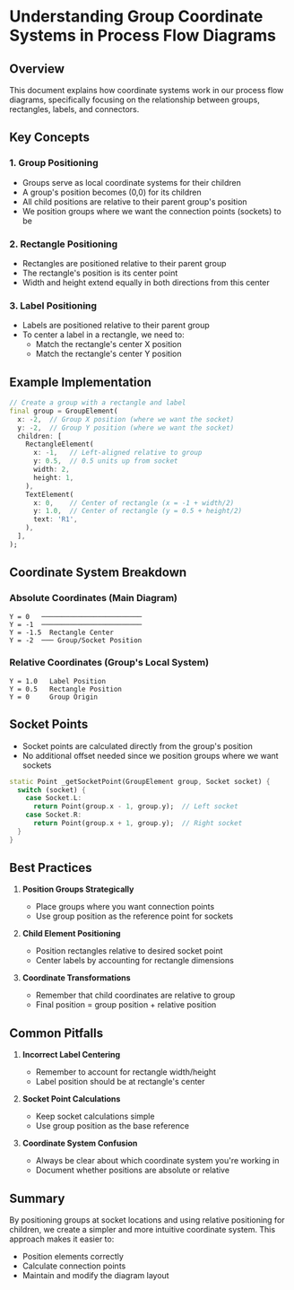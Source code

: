 # Understanding Group Coordinate Systems in Process Flow Diagrams

## Overview
This document explains how coordinate systems work in our process flow diagrams, specifically focusing on the relationship between groups, rectangles, labels, and connectors.

## Key Concepts

### 1. Group Positioning
- Groups serve as local coordinate systems for their children
- A group's position becomes (0,0) for its children
- All child positions are relative to their parent group's position
- We position groups where we want the connection points (sockets) to be

### 2. Rectangle Positioning
- Rectangles are positioned relative to their parent group
- The rectangle's position is its center point
- Width and height extend equally in both directions from this center

### 3. Label Positioning
- Labels are positioned relative to their parent group
- To center a label in a rectangle, we need to:
  - Match the rectangle's center X position
  - Match the rectangle's center Y position

## Example Implementation

```dart
// Create a group with a rectangle and label
final group = GroupElement(
  x: -2,  // Group X position (where we want the socket)
  y: -2,  // Group Y position (where we want the socket)
  children: [
    RectangleElement(
      x: -1,   // Left-aligned relative to group
      y: 0.5,  // 0.5 units up from socket
      width: 2,
      height: 1,
    ),
    TextElement(
      x: 0,    // Center of rectangle (x = -1 + width/2)
      y: 1.0,  // Center of rectangle (y = 0.5 + height/2)
      text: 'R1',
    ),
  ],
);
```

## Coordinate System Breakdown

### Absolute Coordinates (Main Diagram)
```
Y = 0   ─────────────────────────
Y = -1  ─────────────────────────
Y = -1.5  Rectangle Center
Y = -2  ─── Group/Socket Position
```

### Relative Coordinates (Group's Local System)
```
Y = 1.0   Label Position
Y = 0.5   Rectangle Position
Y = 0     Group Origin
```

## Socket Points
- Socket points are calculated directly from the group's position
- No additional offset needed since we position groups where we want sockets

```dart
static Point _getSocketPoint(GroupElement group, Socket socket) {
  switch (socket) {
    case Socket.L:
      return Point(group.x - 1, group.y);  // Left socket
    case Socket.R:
      return Point(group.x + 1, group.y);  // Right socket
  }
}
```

## Best Practices

1. **Position Groups Strategically**
   - Place groups where you want connection points
   - Use group position as the reference point for sockets

2. **Child Element Positioning**
   - Position rectangles relative to desired socket point
   - Center labels by accounting for rectangle dimensions

3. **Coordinate Transformations**
   - Remember that child coordinates are relative to group
   - Final position = group position + relative position

## Common Pitfalls

1. **Incorrect Label Centering**
   - Remember to account for rectangle width/height
   - Label position should be at rectangle's center

2. **Socket Point Calculations**
   - Keep socket calculations simple
   - Use group position as the base reference

3. **Coordinate System Confusion**
   - Always be clear about which coordinate system you're working in
   - Document whether positions are absolute or relative

## Summary
By positioning groups at socket locations and using relative positioning for children, we create a simpler and more intuitive coordinate system. This approach makes it easier to:
- Position elements correctly
- Calculate connection points
- Maintain and modify the diagram layout
